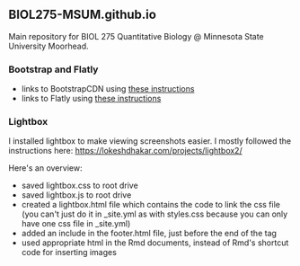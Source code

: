 ## BIOL275-MSUM.github.io

Main repository for BIOL 275 Quantitative Biology @ Minnesota State University Moorhead.

### Bootstrap and Flatly

- links to BootstrapCDN using [these instructions](https://getbootstrap.com/docs/4.1/getting-started/download/)
- links to Flatly using [these instructions](https://stackpath.bootstrapcdn.com/bootswatch/4.3.1/flatly/bootstrap.min.css)

### Lightbox

I installed lightbox to make viewing screenshots easier. I mostly followed the instructions here: https://lokeshdhakar.com/projects/lightbox2/

Here's an overview:
- saved lightbox.css to root drive
- saved lightbox.js to root drive
- created a lightbox.html file which contains the code to link the css file (you can't just do it in _site.yml as with styles.css because you can only have one css file in _site.yml)
- added an include in the footer.html file, just before the end of the <body> tag
- used appropriate html in the Rmd documents, instead of Rmd's shortcut code for inserting images